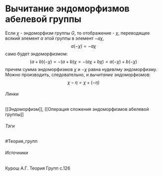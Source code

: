 # Вычитание эндоморфизмов абелевой группы
Если $\chi$ - эндоморфизм группы $G$, то отображение - $\chi$, переводящее всякий элемент $a$ этой группы в элемент $-a\chi$,
$$
a(-\chi)=-a\chi
$$
само будет эндоморфизмом:
$$
(a+b)(-\chi)=-(a+b)\chi=-(a\chi+b\chi)=a(-\chi)+b(-\chi)
$$
причем сумма эндоморфизмов $\chi$ и $-\chi$ равна нудевлму эндоморфизму. Можно производить, следовательно, и *вычитание* эндоморфизмов:
$$\chi-\eta=\chi+(-\eta)$$
###### Линки
 [[Эндоморфизм]], [[Операция сложения эндоморфизмов абелевой группы]]
###### Тэги
 #Теория_групп 
###### Источники
 Курош А.Г. Теория Групп с.126